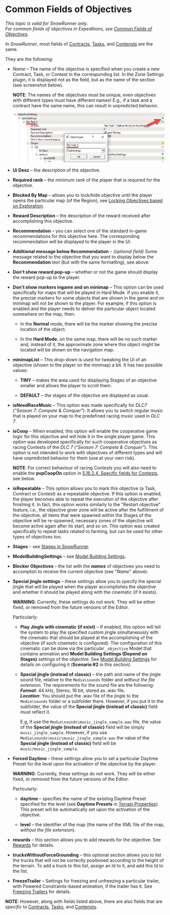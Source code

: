 # Common Fields of Objectives

*This topic is valid for SnowRunner only.*  
*For common fields of objectives in Expeditions, see [Common Fields of Objectives](./../objectives_in_expeditions/common_fields_of_objectives.md).*

In *SnowRunner*, most fields of [Contracts](./contracts.md), [Tasks](./tasks.md), and [Contensts](./contests.md) are the same.

They are the following:

-   *Name* – The name of the objective is specified when you create a new Contract, Task, or Contest in the corresponding list. In the Zone Settings plugin, it is displayed not as the field, but as the name of the section (see screenshot below).

    **NOTE**: The names of the objectives must be unique, even objectives with different types must have different names! E.g., if a task and a contract have the same name, this can result in unpredicted behavior.

    ![](./media/image304.png)

-   **Ui Desc** – the description of the objective.

-   **Required rank** – the minimum rank of the player that is required for the objective.

-   **Blocked By Map** – allows you to lock/hide objective until the player opens the particular map (of the Region), see [Locking Objectives based on Exploration](./../../regions/locking_objectives_based_on_exploration.md).

-   **Reward Description** – the description of the reward received after accomplishing this objective.

-   **Recommendation** – you can select one of the standard in-game recommendations for this objective here. The corresponding recommendation will be displayed to the player in the UI.

-   **Additional message below Recommendation** – *(optional field)* Some message related to the objective that you want to display below the **Recommendation** text (but with the same formatting), see above.

-   **Don't show reward pop-up** – whether or not the game should display the reward pop-up to the player.

-   **Don't show markers ingame and on minimap** – This option can be used specifically for maps that will be played in Hard Mode. If you enable it, the precise markers for some objects that are shown in the game and on minimap will not be shown to the player. For example, if this option is enabled and the player needs to deliver the particular object located somewhere on the map, then:

    -   In the **Normal** mode, there will be the marker showing the precise location of the object.

    -   In the **Hard Mode**, on the same map, there will be no such marker and, instead of it, the approximate zone where this object might be located will be shown on the navigation map.

-   **minimapList** – This drop-down is used for tweaking the UI of an objective (shown to the player on the minimap) a bit. It has two possible values:

    -   **TINY** – makes the area used for displaying Stages of an objective smaller and allows the player to scroll them.

    -   **DEFAULT** – the stages of the objective are displayed as usual.

-   **isNeedRaceMusic** – This option was made specifically for *DLC7* (*"Season 7: Compete & Conquer"*). It allows you to switch regular music that is played on your map to the predefined racing music used in *DLC 7*.

-   **isCoop** – When enabled, this option will enable the cooperative game logic for this objective and will hide it in the single player game. This option was developed specifically for such cooperative objectives as racing Contests of the *DLC 7* (*"Season 7: Compete & Conquer"*). This option is not intended to work with objectives of different types and will have unpredicted behavior for them (use at your own risk).
    
    **NOTE**: For correct behaviour of racing Contests you will also need to enable the **pvpCoopOn** option in [5.16.2.4. Specific fields for Contests](#specific-fields-for-contests), see below.

-   **isRepeatable** – This option allows you to mark this objective (a Task, Contract or Contest) as a repeatable objective. If this option is enabled, the player becomes able to repeat the execution of the objective after finishing it. In fact, this option works similarly to the "Restart objective" feature, i.e., the objective giver zone will be active after the fulfillment of the objective, all items that were spawned within the Stages of the objective will be re-spawned, necessary zones of the objective will become active again after its start, and so on. This option was created specifically to repeat tasks related to farming, but can be used for other types of objectives too.

-   **Stages** – see [Stages in SnowRunner](./stages/stages_in_snowrunner.md).

-   **ModelBuildingSettings** – see [Model Building Settings](./../model_building_settings/model_building_settings.md).

-   **Blocker Objectives** – the list with the ***names*** of objectives you need to accomplish to receive the current objective (see "*Name*" above).

-   **Special jingle settings** – these settings allow you to specify the special jingle that will be played when the player accomplishes the objective and whether it should be played along with the cinematic (if it exists).

    **WARNING**: Currently, these settings do not work. They will be either fixed, or removed from the future versions of the Editor.

    Particularly:

    -   **Play Jingle with cinematic (if exist)** – If enabled, this option will tell the system to play the specified custom jingle simultaneously with the cinematic that should be played at the accomplishing of the objective (if such cinematic is configured). The configuration of this cinematic can be done via the particular `_objective` Model that contains animation and **Model Building Settings (Depend on Stages)** settings of the objective. See [Model Building Settings](./../model_building_settings/model_building_settings.md) for details on configuring it (**Scenario #2** in this section).

    -   **Special jingle (instead of classic)** – the path and name of the jingle sound file, relative to the `Media\sounds` folder and *without the file extension*. The requirements for the sound file are the following:  
        ***Format***: 44 kHz, Stereo, 16 bit, stored as .wav file.  
        ***Location***: You should put the .wav file of the jingle to the `Media\sounds` folder or a subfolder there. However, if you put it to the subfolder, the value of the **Special jingle (instead of classic)** field must reflect it.  

        E.g, if use the `Media\sounds\music_jingle_sample.wav` file, the value of the **Special jingle (instead of classic)** field will be simply `music_jingle_sample`. However, if you use `Media\sounds\music\music_jingle_sample.wav` the value of the **Special jingle (instead of classic)** field will be `music/music_jingle_sample`.

-   **Forced Daytime** – these settings allow you to set a particular Daytime Preset for the level upon the activation of the objective by the player.

    **WARNING**: Currently, these settings do not work. They will be either fixed, or removed from the future versions of the Editor.

    Particularly:

    -   **daytime** – specifies the name of the existing Daytime Preset specified for the level (see **Daytime Presets** in [Terrain Properties](./../../terrain/terrain_properties.md)). This preset will be automatically set upon the activation of the objective.

    -   **level** – the identifier of the map (the name of the XML file of the map, *without the file extension*).

-   **rewards** – this section allows you to add rewards for the objective. See [Rewards](./rewards.md) for details.

-   **trucksWithoutForceGrounding** – this optional section allows you to list the trucks that will *not* be correctly positioned according to the height of the terrain. To add a truck to this list, assign an Id to it, and add this Id to the list.

-   **FreezeTrailer** – Settings for freezing and unfreezing a particular trailer, with Powered Constraints-based animation, if the trailer has it. See [Freezing Trailers](./freezing_trailers.md) for details.


**NOTE**: However, along with fields listed above, there are also fields that are *specific* to [Contracts](./contracts.md), [Tasks](./tasks.md), and [Contensts](./contests.md).


[zones_overview]: ./../../zones/zones_overview.md